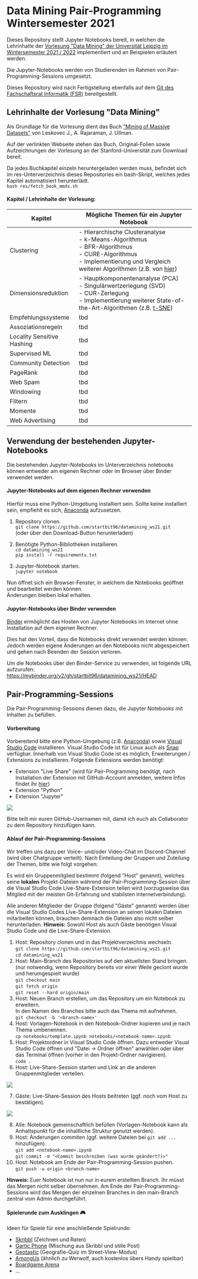 # Data Mining Pair-Programming Wintersemester 2021
Dieses Repository stellt Jupyter Notebooks bereit, in welchen die Lehrinhalte der [Vorlesung "Data Mining" der Universität Leipzig im Wintersemester 2021 / 2022](https://dbs.uni-leipzig.de/de/stud/2021ws/dm) implementiert und an Beispielen erläutert werden.

Die Jupyter-Notebooks werden von Studierenden im Rahmen von Pair-Programming-Sessions umgesetzt.

Dieses Repository wird nach Fertigstellung ebenfalls auf dem [Git des Fachschaftsrat Informatik (FSR)](https://git.fsinf.informatik.uni-leipzig.de/) bereitgestellt. 

## Lehrinhalte der Vorlesung "Data Mining"
Als Grundlage für die Vorlesung dient das Buch ["Mining of Massive Datasets"](http://www.mmds.org/) von Leskovec J., A. Rajaraman, J. Ullman.

Auf der verlinkten Webseite stehen das Buch, Original-Folien sowie Aufzeichnungen der Vorlesung an der Stanford-Universität zum Download bereit. 

Da jedes Buchkapitel einzeln heruntergeladen werden muss, befindet sich im res-Unterverzeichnis dieses Repositories ein bash-Skript, welches jedes Kapitel automatisiert herunterlädt.  
`bash res/fetch_book_mmds.sh`

#### Kapitel / Lehrinhalte der Vorlesung:
Kapitel | Mögliche Themen für ein Jupyter Notebook
--- | ---
Clustering | - Hierarchische Clusteranalyse<br>- k-Means-Algorithmus<br>- BFR-Algorithmus<br>- CURE-Algorithmus<br>- Implementierung und Vergleich weiterer Algorithmen (z.B. von [hier](https://scikit-learn.org/stable/modules/clustering.html))
Dimensionsreduktion | - Hauptkomponentenanalyse (PCA)<br>- Singulärwertzerlegung (SVD)<br>- CUR-Zerlegung<br>- Implementierung weiterer State-of-the-Art-Algorithmen (z.B. [t-SNE](https://en.wikipedia.org/wiki/T-distributed_stochastic_neighbor_embedding))
Empfehlungssysteme | tbd
Assoziationsregeln | tbd
Locality Sensitive Hashing | tbd
Supervised ML | tbd
Community Detection | tbd
PageRank | tbd
Web Spam | tbd
Windowing | tbd
Filtern | tbd
Momente | tbd
Web Advertising | tbd

## Verwendung der bestehenden Jupyter-Notebooks
Die bestehenden Jupyter-Notebooks im Unterverzeichnis notebooks können entweder am eigenen Rechner oder im Browser über Binder verwendet werden.

#### Jupyter-Notebooks auf dem eigenen Rechner verwenden
Hierfür muss eine Python-Umgebung installiert sein. Sollte keine installiert sein, empfiehlt es sich, [Anaconda](https://docs.anaconda.com/anaconda/install/index.html) aufzusetzen.

1. Repository clonen.  
`git clone https://github.com/startbit96/datamining_ws21.git`  
(oder über den Download-Button herunterladen)

2. Benötigte Python-Bibliotheken installieren.  
`cd datamining_ws21`  
`pip install -r requirements.txt`  

3. Jupyter-Notebook starten.  
`jupyter notebook`

Nun öffnet sich ein Browser-Fenster, in welchem die Notebooks geöffnet und bearbeitet werden können.  
Änderungen bleiben lokal erhalten.

#### Jupyter-Notebooks über Binder verwenden
[Binder](https://mybinder.org/) ermöglicht das Hosten von Jupyter Notebooks im Internet ohne Installation auf dem eigenen Rechner. 

Dies hat den Vorteil, dass die Notebooks direkt verwendet werden können. Jedoch werden eigene Änderungen an den Notebooks nicht abgespeichert und gehen nach Beenden der Session verloren.

Um die Notebooks über den Binder-Service zu verwenden, ist folgende URL aufzurufen:  
https://mybinder.org/v2/gh/startbit96/datamining_ws21/HEAD

## Pair-Programming-Sessions
Die Pair-Programming-Sessions dienen dazu, die Jupyter Notebooks mit Inhalten zu befüllen.

#### Vorbereitung

Vorbereitend bitte eine Python-Umgebung (z.B. [Anaconda](https://docs.anaconda.com/anaconda/install/index.html)) sowie [Visual Studio Code](https://code.visualstudio.com/) installieren. 
Visual Studio Code ist für Linux auch als [Snap](https://snapcraft.io/code) verfügbar.
Innerhalb von Visual Studio Code ist es möglich, Erweiterungen / Extensions zu installieren. Folgende Extensions werden benötigt:
- Extension "Live Share" 
(wird für Pair-Programming benötigt, nach Installation der Extension mit GitHub-Account anmelden, weitere Infos findet ihr [hier](https://visualstudio.microsoft.com/services/live-share/))
- Extension "Python"
- Extension "Jupyter"

<img src="./assets/install_live_share.gif" />

Bitte teilt mir euren GitHub-Usernamen mit, damit ich euch als Collaborator zu dem Repository hinzufügen kann.


#### Ablauf der Pair-Programming-Sessions
Wir treffen uns dazu per Voice- und/oder Video-Chat im Discord-Channel (wird über Chatgruppe verteilt).
Nach Einteilung der Gruppen und Zuteilung der Themen, bitte wie folgt vorgehen:

Es wird ein Gruppenmitglied bestimmt (folgend "Host" genannt), welches seine **lokalen** Projekt-Dateien während der Pair-Programming-Session über die Visual Studio Code Live-Share-Extension teilen wird (vorzugsweise das Mitglied mit der meisten Git-Erfahrung und stabilsten Internetverbindung).

Alle anderen Mitglieder der Gruppe (folgend "Gäste" genannt) werden über die Visual Studio Codes Live-Share-Extension an seinen lokalen Dateien mitarbeiten können, brauchen demnach die Dateien also nicht selber herunterladen. 
**Hinweis:** Sowohl Host als auch Gäste benötigen Visual Studio Code und die Live-Share-Extension.

1. Host: Repository clonen und in das Projektverzeichnis wechseln.  
`git clone https://github.com/startbit96/datamining_ws21.git`  
`cd datamining_ws21`
2. Host: Main-Branch des Repositories auf den aktuellsten Stand bringen. 
(nur notwendig, wenn Repository bereits vor einer Weile geclont wurde und herumgespielt wurde)  
`git checkout main`  
`git fetch origin`  
`git reset --hard origin/main`
3. Host: Neuen Branch erstellen, um das Repository um ein Notebook zu erweitern.  
In den Namen des Branches bitte auch das Thema mit aufnehmen.  
`git checkout -b '<branch-name>'`
4. Host: Vorlagen-Notebook in den Notebook-Ordner kopieren und je nach Thema umbenennen.  
`cp notebooks/template.ipynb notebooks/<notebook-name>.ipynb`
5. Host: Projektordner in Visual Studio Code öffnen. Dazu entweder Visual Studio Code öffnen und "Datei -> Ordner öffnen" anwählen oder über das Terminal öffnen (vorher in den Projekt-Ordner navigieren).  
`code .`
6. Host: Live-Share-Session starten und Link an die anderen Gruppenmitglieder verteilen.  
<img src="./assets/start_live_share.gif" />

7. Gäste: Live-Share-Session des Hosts beitreten (ggf. noch vom Host zu bestätigen).  
<img src="./assets/join_live_share.gif" />

8. Alle: Notebook gemeinschaftlich befüllen (Vorlagen-Notebook kann als Anhaltspunkt für die inhaltliche Struktur genutzt werden).
9. Host: Änderungen commiten (ggf. weitere Dateien bei `git add ...` hinzufügen).  
`git add <notebook-name>.ipynb`  
`git commit -m "<Commit beschreiben (was wurde geändert?)>"`
10. Host: Notebook am Ende der Pair-Programming-Session pushen.  
`git push -u origin <branch-name>`


**Hinweis:** Euer Notebook ist nun nur in eurem erstellten Branch. Ihr müsst das Mergen nicht selber übernehmen. Am Ende der Pair-Programming-Sessions wird das Mergen der einzelnen Branches in den main-Branch zentral vom Admin durchgeführt.
  
  

#### Spielerunde zum Ausklingen :video_game: 
Ideen für Spiele für eine anschließende Spielrunde:
- [Skribbl](https://skribbl.io/) (Zeichnen und Raten)
- [Gartic Phone](https://garticphone.com/) (Mischung aus Skribbl und stille Post)
- [Geotastic](https://geotastic.de/home) (Geografie-Quiz im Street-View-Modus)
- [AmongUs](https://store.steampowered.com/app/945360/Among_Us/) (ähnlich zu Werwolf, auch kostenlos übers Handy spielbar)
- [Boardgame Arena](https://en.boardgamearena.com/)
- ...
